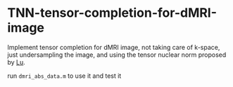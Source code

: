 # TNN-tensor-completion-for-dMRI-image
 Implement tensor completion for dMRI image, not taking care of k-space, just undersampling the image, and using the tensor nuclear norm proposed by [Lu](https://github.com/canyilu/Tensor-Robust-Principal-Component-Analysis-TRPCA).
 
 run `dmri_abs_data.m` to use it and test it
